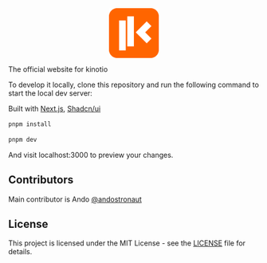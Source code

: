 <div align="center">
    <picture align="center" width="360"> 
        <img align="center" width="100" height="100" alt="kinotio.io logo." src="/logo.svg">
    </picture>
</div>

The official website for kinotio

To develop it locally, clone this repository and run the following command to start the local dev server:

Built with [Next.js](https://nextjs.org/), [Shadcn/ui](https://ui.shadcn.com/)

```bash
pnpm install
```

```bash
pnpm dev
```

And visit localhost:3000 to preview your changes.

## Contributors

Main contributor is Ando [@andostronaut](https://github.com/andostronaut)

## License

This project is licensed under the MIT License - see the [LICENSE](LICENSE) file for details.
